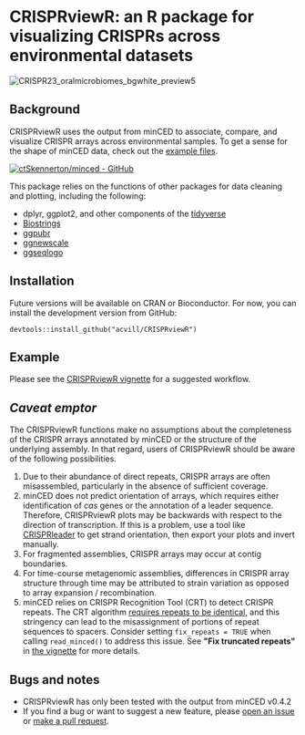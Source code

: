 

# CRISPRviewR: an R package for visualizing CRISPRs across environmental datasets
![CRISPR23_oralmicrobiomes_bgwhite_preview5](https://user-images.githubusercontent.com/22378512/191869238-e5017670-13a2-4eb5-9160-bf9cb1bb9327.png)

## Background

CRISPRviewR uses the output from minCED to associate, compare, and visualize CRISPR arrays across environmental samples. To get a sense for the shape of minCED data, check out the [example files](https://github.com/acvill/CRISPRviewR/tree/master/example_data_minced).  

[![ctSkennerton/minced - GitHub](https://gh-card.dev/repos/ctSkennerton/minced.svg)](https://github.com/ctSkennerton/minced)

This package relies on the functions of other packages for data cleaning and plotting, including the following:
- dplyr, ggplot2, and other components of the [tidyverse](https://www.tidyverse.org/)
- [Biostrings](https://bioconductor.org/packages/release/bioc/html/Biostrings.html)
- [ggpubr](https://github.com/kassambara/ggpubr)
- [ggnewscale](https://github.com/eliocamp/ggnewscale)
- [ggseqlogo](https://github.com/omarwagih/ggseqlogo)

## Installation

Future versions will be available on CRAN or Bioconductor. For now, you can install the development version from GitHub:
```
devtools::install_github("acvill/CRISPRviewR")
```

## Example

Please see the [CRISPRviewR vignette](https://albertvill.com/CRISPRviewR-vignette.html) for a suggested workflow.

## *Caveat emptor*

The CRISPRviewR functions make no assumptions about the completeness of the CRISPR arrays annotated by minCED or the structure of the underlying assembly. 
In that regard, users of CRISPRviewR should be aware of the following possibilities.  
 1. Due to their abundance of direct repeats, CRISPR arrays are often misassembled, particularly in the absence of sufficient coverage.
 2. minCED does not predict orientation of arrays, which requires either identification of *cas* genes or the annotation of a leader sequence. Therefore, CRISPRviewR plots may be backwards with respect to the direction of transcription. If this is a problem, use a tool like [CRISPRleader](https://doi.org/10.1093/bioinformatics/btw454) to get strand orientation, then export your plots and invert manually. 
 3. For fragmented assemblies, CRISPR arrays may occur at contig boundaries.
 4. For time-course metagenomic assemblies, differences in CRISPR array structure through time may be attributed to strain variation as opposed to array expansion / recombination.
 5. minCED relies on CRISPR Recognition Tool (CRT) to detect CRISPR repeats. The CRT algorithm [requires repeats to be identical](https://github.com/ctSkennerton/minced/issues/36), and this stringency can lead to the misassignment of portions of repeat sequences to spacers. Consider setting `fix_repeats = TRUE` when calling `read_minced()` to address this issue. See **"Fix truncated repeats"** in [the vignette](https://albertvill.com/CRISPRviewR-vignette.html) for more details.
 
## Bugs and notes

- CRISPRviewR has only been tested with the output from minCED v0.4.2
- If you find a bug or want to suggest a new feature, please [open an issue](https://github.com/acvill/CRISPRviewR/issues/new/choose) or [make a pull request](https://github.com/acvill/CRISPRviewR/pulls).
